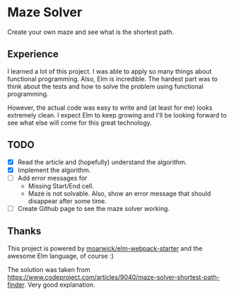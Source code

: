 # Maze Solver

Create your own maze and see what is the shortest path.

## Experience

I learned a lot of this project. I was able to apply so many things about functional programming.
Also, Elm is incredible. The hardest part was to think about the tests and how to solve the problem
using functional programming.

However, the actual code was easy to write and (at least for me) looks extremely clean. I expect
Elm to keep growing and I'll be looking forward to see what else will come for this great technology.

## TODO

-[x] Read the article and (hopefully) understand the algorithm.
-[x] Implement the algorithm.
-[ ] Add error messages for
  - Missing Start/End cell.
  - Maze is not solvable.
  Also, show an error message that should disappear after some time.
-[ ] Create Github page to see the maze solver working.

## Thanks

This project is powered by [moarwick/elm-webpack-starter](https://github.com/moarwick/elm-webpack-starter)
and the awesome Elm language, of course :)

The solution was taken from https://www.codeproject.com/articles/9040/maze-solver-shortest-path-finder. Very
good explanation.
